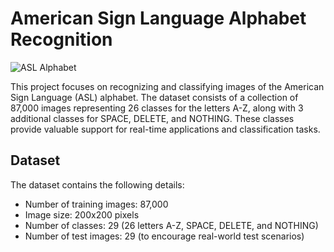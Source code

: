 # American Sign Language Alphabet Recognition

![ASL Alphabet](images/asl_alphabet.png)

This project focuses on recognizing and classifying images of the American Sign Language (ASL) alphabet. The dataset consists of a collection of 87,000 images representing 26 classes for the letters A-Z, along with 3 additional classes for SPACE, DELETE, and NOTHING. These classes provide valuable support for real-time applications and classification tasks.


## Dataset

The dataset contains the following details:

- Number of training images: 87,000
- Image size: 200x200 pixels
- Number of classes: 29 (26 letters A-Z, SPACE, DELETE, and NOTHING)
- Number of test images: 29 (to encourage real-world test scenarios)
